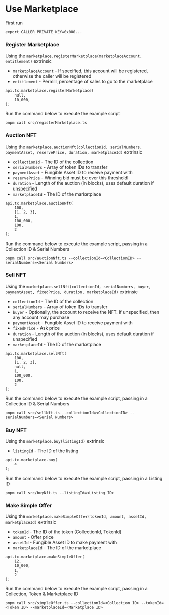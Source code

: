 # Use Marketplace

First run

```
export CALLER_PRIVATE_KEY=0x000...
```

### Register Marketplace

Using the `marketplace.registerMarketplace(marketplaceAccount, entitlement)` extrinsic

- `marketplaceAccount` - If specified, this account will be registered, otherwise the caller will be registered
- `entitlement` - Permill, percentage of sales to go to the marketplace

```
api.tx.marketplace.registerMarketplace(
    null,
    10_000,
);
```

Run the command below to execute the example script

```
pnpm call src/registerMarketplace.ts
```

### Auction NFT

Using the `marketplace.auctionNft(collectionId, serialNumbers, paymentAsset, reservePrice, duration, marketplaceId)` extrinsic

- `collectionId` - The ID of the collection
- `serialNumbers` - Array of token IDs to transfer
- `paymentAsset` - Fungible Asset ID to receive payment with
- `reservePrice` - Winning bid must be over this threshold
- `duration` - Length of the auction (in blocks), uses default duration if unspecified
- `marketplaceId` - The ID of the marketplace

```
api.tx.marketplace.auctionNft(
    100,
    [1, 2, 3],
    1,
    100_000,
    100,
    2
);
```

Run the command below to execute the example script, passing in a Collection ID & Serial Numbers

```
pnpm call src/auctionNft.ts --collectionId=<CollectionID> --serialNumbers=<Serial Numbers>
```

### Sell NFT

Using the `marketplace.sellNft(collectionId, serialNumbers, buyer, paymentAsset, fixedPrice, duration, marketplaceId)` extrinsic

- `collectionId` - The ID of the collection
- `serialNumbers` - Array of token IDs to transfer
- `buyer` - Optionally, the account to receive the NFT. If unspecified, then any account may purchase
- `paymentAsset` - Fungible Asset ID to receive payment with
- `fixedPrice` - Ask price
- `duration` - Length of the auction (in blocks), uses default duration if unspecified
- `marketplaceId` - The ID of the marketplace

```
api.tx.marketplace.sellNft(
    100,
    [1, 2, 3],
    null,
    1,
    100_000,
    100,
    2
);
```

Run the command below to execute the example script, passing in a Collection ID & Serial Numbers

```
pnpm call src/sellNft.ts --collectionId=<CollectionID> --serialNumbers=<Serial Numbers>
```

### Buy NFT

Using the `marketplace.buy(listingId)` extrinsic

- `listingId` - The ID of the listing

```
api.tx.marketplace.buy(
    4
);
```

Run the command below to execute the example script, passing in a Listing ID

```
pnpm call src/buyNft.ts --listingId=<Listing ID>
```

### Make Simple Offer

Using the `marketplace.makeSimpleOffer(tokenId, amount, assetId, marketplaceId)` extrinsic

- `tokenId` - The ID of the token (CollectionId, TokenId)
- `amount` - Offer price
- `assetId` - Fungible Asset ID to make payment with
- `marketplaceId` - The ID of the marketplace

```
api.tx.marketplace.makeSimpleOffer(
    12,
    10_000,
    1,
    2
);
```

Run the command below to execute the example script, passing in a Collection, Token & Marketplace ID

```
pnpm call src/simpleOffer.ts --collectionId=<Collection ID> --tokenId=<Token ID> --marketplaceId=<Marketplace ID>
```
